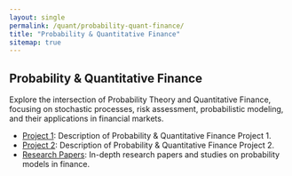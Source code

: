 ```yaml
---
layout: single
permalink: /quant/probability-quant-finance/
title: "Probability & Quantitative Finance"
sitemap: true
---
```


## Probability & Quantitative Finance

Explore the intersection of Probability Theory and Quantitative Finance, focusing on stochastic processes, risk assessment, probabilistic modeling, and their applications in financial markets.

- [Project 1](#): Description of Probability & Quantitative Finance Project 1.
- [Project 2](#): Description of Probability & Quantitative Finance Project 2.
- [Research Papers](#): In-depth research papers and studies on probability models in finance.

